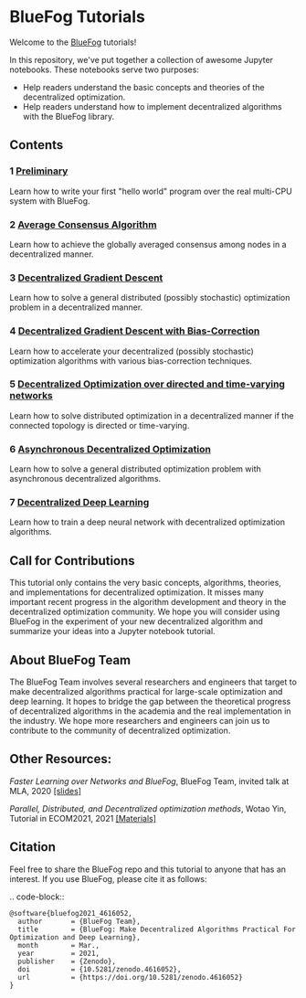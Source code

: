 # BlueFog Tutorials

Welcome to the [BlueFog](https://github.com/Bluefog-Lib/bluefog) tutorials!

In this repository, we've put together a collection of awesome Jupyter notebooks. These notebooks serve two purposes:

- Help readers understand the basic concepts and theories of the decentralized optimization.
- Help readers understand how to implement decentralized algorithms with the BlueFog library.

## Contents

### 1 [Preliminary](https://github.com/Bluefog-Lib/bluefog-tutorial/tree/master/Section%201)

Learn how to write your first "hello world" program over the real multi-CPU system with BlueFog.

### 2 [Average Consensus Algorithm](https://github.com/Bluefog-Lib/bluefog-tutorial/tree/master/Section%202)

Learn how to achieve the globally averaged consensus among nodes in a decentralized manner.

### 3 [Decentralized Gradient Descent](https://github.com/Bluefog-Lib/bluefog-tutorial/tree/master/Section%203)

Learn how to solve a general distributed (possibly stochastic) optimization problem in a decentralized manner.

### 4 [Decentralized Gradient Descent with Bias-Correction](https://github.com/Bluefog-Lib/bluefog-tutorial/tree/master/Section%204)

Learn how to accelerate your decentralized (possibly stochastic) optimization algorithms with various bias-correction techniques.

### 5 [Decentralized Optimization over directed and time-varying networks](https://github.com/Bluefog-Lib/bluefog-tutorial/tree/master/Section%205)

Learn how to solve distributed optimization in a decentralized manner if the connected topology is directed or time-varying. 

### 6 [Asynchronous Decentralized Optimization](https://github.com/Bluefog-Lib/bluefog-tutorial/tree/master/Section%206)

Learn how to solve a general distributed optimization problem with asynchronous decentralized algorithms.

### 7 [Decentralized Deep Learning](https://github.com/Bluefog-Lib/bluefog-tutorial/tree/master/Section%207)

Learn how to train a deep neural network with decentralized optimization algorithms.

## Call for Contributions

This tutorial only contains the very basic concepts, algorithms, theories, and implementations for decentralized optimization. It misses many important recent progress in the algorithm development and theory in the decentralized optimization community. We hope you will consider using BlueFog in the experiment of your new decentralized algorithm and summarize your ideas into a Jupyter notebook tutorial. 

## About BlueFog Team

The BlueFog Team involves several researchers and engineers that target to make decentralized algorithms practical for large-scale optimization and deep learning. It hopes to bridge the gap between the theoretical progress of decentralized algorithms in the academia and the real implementation in the industry. We hope more researchers and engineers can join us to contribute to the community of decentralized optimization. 

## Other Resources:

*Faster Learning over Networks and BlueFog*, BlueFog Team, invited talk at MLA, 2020 [\[slides\]](https://github.com/Bluefog-Lib/bluefog/blob/master/resources/Faster_Learning_over_Networks_and_BlueFog.pdf)

*Parallel, Distributed, and Decentralized optimization methods*, Wotao Yin, Tutorial in ECOM2021, 2021 [\[Materials\]](https://github.com/Bluefog-Lib/EastCoastTutorial2021)

## Citation

Feel free to share the BlueFog repo and this tutorial to anyone that has an interest. If you use BlueFog, please cite it as follows:

.. code-block::

    @software{bluefog2021_4616052,
      author       = {BlueFog Team},
      title        = {BlueFog: Make Decentralized Algorithms Practical For Optimization and Deep Learning},
      month        = Mar.,
      year         = 2021,
      publisher    = {Zenodo},
      doi          = {10.5281/zenodo.4616052},
      url          = {https://doi.org/10.5281/zenodo.4616052}
    }
